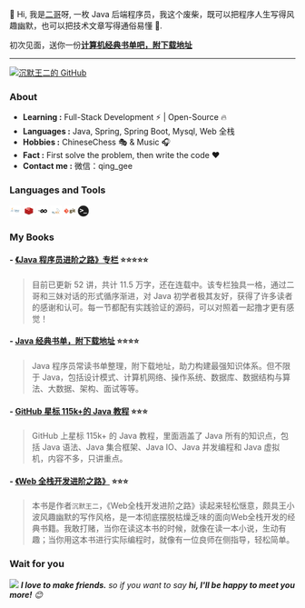 
<!--
**itwanger/itwanger** is a ✨ _special_ ✨ repository because its `README.md` (this file) appears on your GitHub profile.

Here are some ideas to get you started:

- 🔭 I’m currently working on ...
- 🌱 I’m currently learning ...
- 👯 I’m looking to collaborate on ...
- 🤔 I’m looking for help with ...
- 💬 Ask me about ...
- 📫 How to reach me: ...
- 😄 Pronouns: ...
- ⚡ Fun fact: ...
-->

👋 Hi, 我是[二哥](https://itwanger.com)呀, 一枚 Java 后端程序员，我这个废柴，既可以把程序人生写得风趣幽默，也可以把技术文章写得通俗易懂 🚀. 

初次见面，送你一份[**计算机经典书单吧，附下载地址**](https://mp.weixin.qq.com/s/ExjM-xdqMFFY1NIZffz-Ng)

---------------------------------------------------------------------------------------------------------------------------------------------------------------------------------

[![沉默王二的 GitHub](https://github-readme-stats.vercel.app/api?username=itwanger&show_icons=true&title_color=fff&icon_color=79ff97&text_color=9f9f9f&bg_color=151515)](https://github.com/itwanger)


### About

-  **Learning :** Full-Stack Development :zap: | Open-Source :fire:    
-  **Languages :** Java, Spring, Spring Boot, Mysql, Web 全栈
-  **Hobbies :** ChineseChess :performing_arts: & Music :headphones:
-  **Fact :** First solve the problem, then write the code :heart:
-  **Contact me :** 微信：qing_gee


### Languages and Tools

<code><img height="20" src="https://raw.githubusercontent.com/github/explore/80688e429a7d4ef2fca1e82350fe8e3517d3494d/topics/java/java.png"></code>
<code><img height="20" src="https://raw.githubusercontent.com/github/explore/80688e429a7d4ef2fca1e82350fe8e3517d3494d/topics/redis/redis.png"></code>
<code><img height="20" src="https://raw.githubusercontent.com/github/explore/80688e429a7d4ef2fca1e82350fe8e3517d3494d/topics/go/go.png"></code>
<code><img height="20" src="https://raw.githubusercontent.com/github/explore/80688e429a7d4ef2fca1e82350fe8e3517d3494d/topics/mysql/mysql.png"></code>
<code><img height="20" src="https://raw.githubusercontent.com/github/explore/80688e429a7d4ef2fca1e82350fe8e3517d3494d/topics/git/git.png"></code>
<code><img height="20" src="https://raw.githubusercontent.com/github/explore/80688e429a7d4ef2fca1e82350fe8e3517d3494d/topics/terminal/terminal.png"></code>

### My Books



#### - [《Java 程序员进阶之路》专栏](https://github.com/itwanger/toBeBetterJavaer) ⭐⭐⭐⭐⭐

>目前已更新 52 讲，共计 11.5 万字，还在连载中。该专栏独具一格，通过二哥和三妹对话的形式循序渐进，对 Java 初学者极其友好，获得了许多读者的感谢和认可。每一节都配有实践验证的源码，可以对照着一起撸才更有感觉！

#### - [Java 经典书单，附下载地址](https://github.com/itwanger/JavaBooks) ⭐⭐⭐⭐

>Java 程序员常读书单整理，附下载地址，助力构建最强知识体系。但不限于 Java，包括设计模式、计算机网络、操作系统、数据库、数据结构与算法、大数据、架构、面试等等。

#### - [GitHub 星标 115k+的 Java 教程](https://mp.weixin.qq.com/s/d7Z0QoChNuP9bTwAGh2QCw) ⭐⭐⭐

>GitHub 上星标 115k+ 的 Java 教程，里面涵盖了 Java 所有的知识点，包括 Java 语法、Java 集合框架、Java IO、Java 并发编程和 Java 虚拟机，内容不多，只讲重点。

#### - [《Web 全栈开发进阶之路》](https://item.jd.com/12510221.html) ⭐⭐⭐

>本书是作者`沉默王二`，《Web全栈开发进阶之路》读起来轻松惬意，颇具王小波风趣幽默的写作风格，是一本彻底摆脱枯燥乏味的面向Web全栈开发的经典书籍。我敢打赌，当你在读这本书的时候，就像在读一本小说，生动有趣；当你用这本书进行实际编程时，就像有一位良师在侧指导，轻松简单。

### Wait for you

<img src="https://media.giphy.com/media/LnQjpWaON8nhr21vNW/giphy.gif" width="60"> <em><b>I love to make friends.</b> so if you want to say <b>hi, I'll be happy to meet you more!</b> 😊</em>

